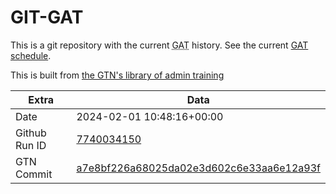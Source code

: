 # GIT-GAT

This is a git repository with the current <abbr title="Galaxy Admin Training">GAT</abbr> history. See the current [GAT schedule](https://gxy.io/gat).

This is built from [the GTN's library of admin training](https://training.galaxyproject.org/training-material/topics/admin/)

Extra | Data
--- | ---
Date | 2024-02-01 10:48:16+00:00
Github Run ID | [7740034150](https://github.com/galaxyproject/training-material/actions/runs/7740034150)
GTN Commit | [a7e8bf226a68025da02e3d602c6e33aa6e12a93f](https://github.com/galaxyproject/training-material/tree/a7e8bf226a68025da02e3d602c6e33aa6e12a93f)
